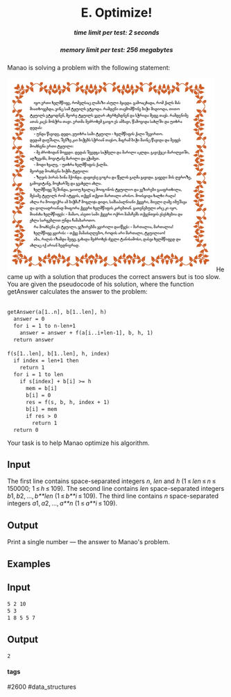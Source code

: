 <h1 style='text-align: center;'> E. Optimize!</h1>

<h5 style='text-align: center;'>time limit per test: 2 seconds</h5>
<h5 style='text-align: center;'>memory limit per test: 256 megabytes</h5>

Manao is solving a problem with the following statement:

 ![](images/6d30f5a31c4b685301d16d49bdd548abc73cdbee.png) He came up with a solution that produces the correct answers but is too slow. You are given the pseudocode of his solution, where the function getAnswer calculates the answer to the problem:


```
  
getAnswer(a[1..n], b[1..len], h)  
  answer = 0  
  for i = 1 to n-len+1  
    answer = answer + f(a[i..i+len-1], b, h, 1)  
  return answer  
  
f(s[1..len], b[1..len], h, index)  
  if index = len+1 then  
    return 1  
  for i = 1 to len  
    if s[index] + b[i] >= h  
      mem = b[i]  
      b[i] = 0  
      res = f(s, b, h, index + 1)  
      b[i] = mem  
      if res > 0  
        return 1  
  return 0  

```
Your task is to help Manao optimize his algorithm.

## Input

The first line contains space-separated integers *n*, *len* and *h* (1 ≤ *len* ≤ *n* ≤ 150000; 1 ≤ *h* ≤ 109). The second line contains *len* space-separated integers *b*1, *b*2, ..., *b**len* (1 ≤ *b**i* ≤ 109). The third line contains *n* space-separated integers *a*1, *a*2, ..., *a**n* (1 ≤ *a**i* ≤ 109).

## Output

Print a single number — the answer to Manao's problem.

## Examples

## Input


```
5 2 10  
5 3  
1 8 5 5 7  

```
## Output


```
2  

```


#### tags 

#2600 #data_structures 
